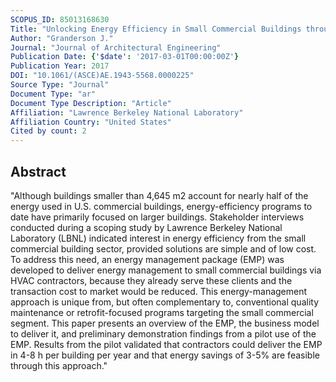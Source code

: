 ```yaml
---
SCOPUS_ID: 85013168630
Title: "Unlocking Energy Efficiency in Small Commercial Buildings through Mechanical Contractors"
Author: "Granderson J."
Journal: "Journal of Architectural Engineering"
Publication Date: {'$date': '2017-03-01T00:00:00Z'}
Publication Year: 2017
DOI: "10.1061/(ASCE)AE.1943-5568.0000225"
Source Type: "Journal"
Document Type: "ar"
Document Type Description: "Article"
Affiliation: "Lawrence Berkeley National Laboratory"
Affiliation Country: "United States"
Cited by count: 2
---
```


## Abstract
"Although buildings smaller than 4,645 m2 account for nearly half of the energy used in U.S. commercial buildings, energy-efficiency programs to date have primarily focused on larger buildings. Stakeholder interviews conducted during a scoping study by Lawrence Berkeley National Laboratory (LBNL) indicated interest in energy efficiency from the small commercial building sector, provided solutions are simple and of low cost. To address this need, an energy management package (EMP) was developed to deliver energy management to small commercial buildings via HVAC contractors, because they already serve these clients and the transaction cost to market would be reduced. This energy-management approach is unique from, but often complementary to, conventional quality maintenance or retrofit-focused programs targeting the small commercial segment. This paper presents an overview of the EMP, the business model to deliver it, and preliminary demonstration findings from a pilot use of the EMP. Results from the pilot validated that contractors could deliver the EMP in 4-8 h per building per year and that energy savings of 3-5% are feasible through this approach."

